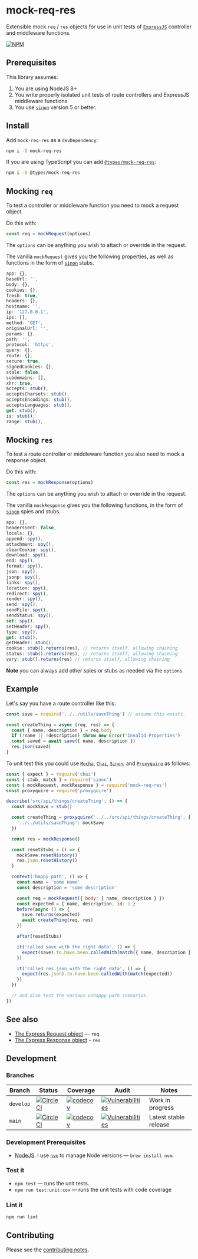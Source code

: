 # mock-req-res

Extensible mock `req` / `res` objects for use in unit tests of [`ExpressJS`](https://expressjs.com) controller and middleware functions.

[![NPM](https://nodei.co/npm/mock-req-res.png)](https://nodei.co/npm/mock-req-res/)

## Prerequisites

This library assumes:

1. You are using NodeJS 8+
2. You write properly isolated unit tests of route controllers and ExpressJS middleware functions
3. You use [`sinon`](https://sinonjs.org) version 5 or better.

## Install

Add `mock-req-res` as a `devDependency`:

```sh
npm i -D mock-req-res
```

If you are using TypeScript you can add [`@types/mock-req-res`](https://www.npmjs.com/package/@types/mock-req-res):

```sh
npm i -D @types/mock-req-res
```

## Mocking `req`

To test a controller or middleware function you need to mock a request object.

Do this with:

```js
const req = mockRequest(options)
```

The `options` can be anything you wish to attach or override in the request.

The vanilla `mockRequest` gives you the following properties, as well as functions in the form of [`sinon`](https://sinonjs.org) stubs.

```js
app: {},
baseUrl: '',
body: {},
cookies: {},
fresh: true,
headers: {},
hostname: '',
ip: '127.0.0.1',
ips: [],
method: 'GET',
originalUrl: '',
params: {},
path: '',
protocol: 'https',
query: {},
route: {},
secure: true,
signedCookies: {},
stale: false,
subdomains: [],
xhr: true,
accepts: stub(),
acceptsCharsets: stub(),
acceptsEncodings: stub(),
acceptsLanguages: stub(),
get: stub(),
is: stub(),
range: stub(),
```

## Mocking `res`

To test a route controller or middleware function you also need to mock a response object.

Do this with:

```js
const res = mockResponse(options)
```

The `options` can be anything you wish to attach or override in the request.

The vanilla `mockResponse` gives you the following functions, in the form of [`sinon`](https://sinonjs.org) spies and stubs.

```js
app: {},
headersSent: false,
locals: {},
append: spy(),
attachment: spy(),
clearCookie: spy(),
download: spy(),
end: spy(),
format: spy(),
json: spy(),
jsonp: spy(),
links: spy(),
location: spy(),
redirect: spy(),
render: spy(),
send: spy(),
sendFile: spy(),
sendStatus: spy(),
set: spy(),
setHeader: spy(),
type: spy(),
get: stub(),
getHeader: stub(),
cookie: stub().returns(res), // returns itself, allowing chaining
status: stub().returns(res), // returns itself, allowing chaining
vary: stub().returns(res) // returns itself, allowing chaining
```

**Note** you can always add other spies or stubs as needed via the `options`.

## Example

Let's say you have a route controller like this:

```js
const save = require('../../utils/saveThing') // assume this exists.

const createThing = async (req, res) => {
  const { name, description } = req.body
  if (!name || !description) throw new Error('Invalid Properties')
  const saved = await save({ name, description })
  res.json(saved)
}
```

To unit test this you could use [`Mocha`](https://mochajs.org), [`Chai`](http://www.chaijs.com), [`Sinon`](https://sinonjs.org), and [`Proxyquire`](https://github.com/thlorenz/proxyquire) as follows:

```js
const { expect } = require('chai')
const { stub, match } = require('sinon')
const { mockRequest, mockResponse } = require('mock-req-res')
const proxyquire = require('proxyquire')

describe('src/api/things/createThing', () => {
  const mockSave = stub()

  const createThing = proxyquire('../../src/api/things/createThing', {
    '../../utils/saveThing': mockSave
  })

  const res = mockResponse()

  const resetStubs = () => {
    mockSave.resetHistory()
    res.json.resetHistory()
  }

  context('happy path', () => {
    const name = 'some name'
    const description = 'some description'

    const req = mockRequest({ body: { name, description } })
    const expected = { name, description, id: 1 }
    before(async () => {
      save.returns(expected)
      await createThing(req, res)
    })

    after(resetStubs)

    it('called save with the right data', () => {
      expect(save).to.have.been.calledWith(match({ name, description }))
    })

    it('called res.json with the right data', () => {
      expect(res.json).to.have.been.calledWith(match(expected))
    })
  })

  // and also test the various unhappy path scenarios.
})
```

## See also

- [The Express Request object](https://expressjs.com/en/api.html#req) — `req`
- [The Express Response object](https://expressjs.com/en/api.html#res) - `res`

## Development

### Branches

<!-- prettier-ignore -->
| Branch | Status | Coverage | Audit | Notes |
| ------ | ------ | -------- | ----- | ----- |
| `develop` | [![CircleCI](https://circleci.com/gh/davesag/mock-req-res/tree/develop.svg?style=svg)](https://circleci.com/gh/davesag/mock-req-res/tree/develop) | [![codecov](https://codecov.io/gh/davesag/mock-req-res/branch/develop/graph/badge.svg)](https://codecov.io/gh/davesag/mock-req-res) | [![Vulnerabilities](https://snyk.io/test/github/davesag/mock-req-res/develop/badge.svg)](https://snyk.io/test/github/davesag/mock-req-res/develop) | Work in progress |
| `main` | [![CircleCI](https://circleci.com/gh/davesag/mock-req-res/tree/main.svg?style=svg)](https://circleci.com/gh/davesag/mock-req-res/tree/main) | [![codecov](https://codecov.io/gh/davesag/mock-req-res/branch/main/graph/badge.svg)](https://codecov.io/gh/davesag/mock-req-res) | [![Vulnerabilities](https://snyk.io/test/github/davesag/mock-req-res/main/badge.svg)](https://snyk.io/test/github/davesag/mock-req-res/main) | Latest stable release |

### Development Prerequisites

- [NodeJS](https://nodejs.org). I use [`nvm`](https://github.com/creationix/nvm) to manage Node versions — `brew install nvm`.

### Test it

- `npm test` — runs the unit tests.
- `npm run test:unit:cov` — runs the unit tests with code coverage

### Lint it

```sh
npm run lint
```

## Contributing

Please see the [contributing notes](CONTRIBUTING.md).
